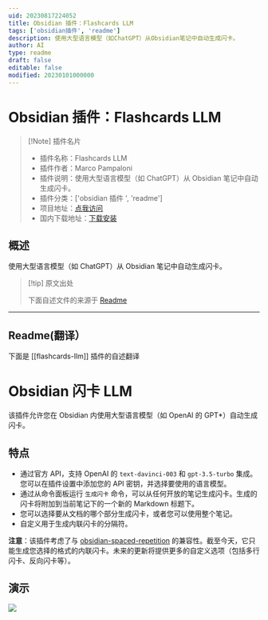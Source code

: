 ```yaml
---
uid: 20230817224052
title: Obsidian 插件：Flashcards LLM
tags: ['obsidian插件', 'readme']
description: 使用大型语言模型（如ChatGPT）从Obsidian笔记中自动生成闪卡。
author: AI
type: readme
draft: false
editable: false
modified: 20230101000000
---
```


# Obsidian 插件：Flashcards LLM

> [!Note] 插件名片
> - 插件名称：Flashcards LLM
> - 插件作者：Marco Pampaloni
> - 插件说明：使用大型语言模型（如 ChatGPT）从 Obsidian 笔记中自动生成闪卡。
> - 插件分类：['obsidian 插件 ', 'readme']
> - 项目地址：[点我访问](https://github.com/crybot/obsidian-flashcards-llm)
> - 国内下载地址：[下载安装](https://pkmer.cn/products/plugin/pluginMarket/?flashcards-llm)

## 概述

使用大型语言模型（如 ChatGPT）从 Obsidian 笔记中自动生成闪卡。

> [!tip] 原文出处
>
>下面自述文件的来源于 [Readme](https://ghproxy.net/https://raw.githubusercontent.com/crybot/obsidian-flashcards-llm/master/README.md)

---

## Readme(翻译）

下面是 [[flashcards-llm]] 插件的自述翻译

# Obsidian 闪卡 LLM

该插件允许您在 Obsidian 内使用大型语言模型（如 OpenAI 的 GPT*）自动生成闪卡。

## 特点

- 通过官方 API，支持 OpenAI 的 `text-davinci-003` 和 `gpt-3.5-turbo` 集成。您可以在插件设置中添加您的 API 密钥，并选择要使用的语言模型。
- 通过从命令面板运行 `生成闪卡` 命令，可以从任何开放的笔记生成闪卡。生成的闪卡将附加到当前笔记下的一个新的 Markdown 标题下。
- 您可以选择要从文档的哪个部分生成闪卡，或者您可以使用整个笔记。
- 自定义用于生成内联闪卡的分隔符。

**注意**：该插件考虑了与 [obsidian-spaced-repetition](https://github.com/st3v3nmw/obsidian-spaced-repetition) 的兼容性。截至今天，它只能生成您选择的格式的内联闪卡。未来的更新将提供更多的自定义选项（包括多行闪卡、反向闪卡等）。

## 演示

<img src="https://github.com/crybot/obsidian-flashcards-llm/blob/master/docs/flashcards.gif">



